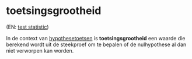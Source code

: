 # toetsingsgrootheid

(EN: [test statistic](../en/test-statistic.md))

In de context van [hypothesetoetsen](hypothesetoets.md) is **toetsingsgrootheid** een waarde die berekend wordt uit de steekproef om te bepalen of de nulhypothese al dan niet verworpen kan worden.

